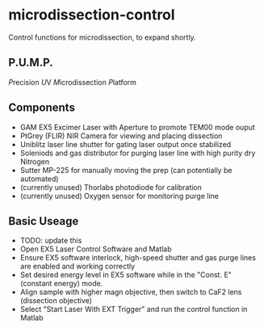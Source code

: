 microdissection-control
===================================================
Control functions for microdissection, to expand shortly.

## P.U.M.P.
*P*recision *U*V *M*icrodissection *P*latform

## Components
- GAM EX5 Excimer Laser with Aperture to promote TEM00 mode ouput
- PtGrey (FLIR) NIR Camera for viewing and placing dissection
- Uniblitz laser line shutter for gating laser output once stabilized
- Soleniods and gas distributor for purging laser line with high purity dry Nitrogen
- Sutter MP-225 for manually moving the prep (can potentially be automated)
- (currently unused) Thorlabs photodiode for calibration 
- (currently unused) Oxygen sensor for monitoring purge line

## Basic Useage
- TODO: update this
- Open EX5 Laser Control Software and Matlab
- Ensure EX5 software interlock, high-speed shutter and gas purge lines are enabled and working correctly
- Set desired energy level in EX5 software while in the "Const. E" (constant energy) mode.
- Align sample with higher magn objective, then switch to CaF2 lens (dissection objective)
- Select "Start Laser With EXT Trigger" and run the control function in Matlab
